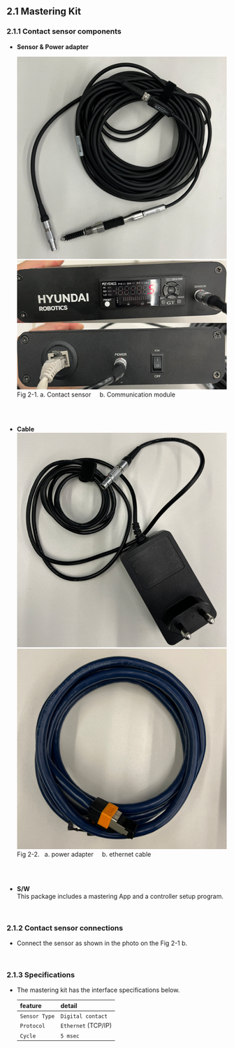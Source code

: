 ## 2.1 Mastering Kit
### 2.1.1 Contact sensor components
- **Sensor & Power adapter** 

    <div>
    <img src="../../_assets/02_sensor.PNG" style="max-height: 23vh;">
    <img src="../../_assets/03_communication_module.PNG" style="max-height: 23vh;">
    </div>
    Fig 2-1. a. Contact sensor&nbsp;&nbsp;&nbsp;&nbsp; b. Communication module
<br>

<br>

- **Cable**   
    <div>
    <img src="../../_assets/04_power_adapter.PNG" style="max-height: 20vh;">
    <img src="../../_assets/05_lan_cable.PNG" style="max-height: 20vh;"></div>
    Fig 2-2.&nbsp;&nbsp; a. power adapter&nbsp;&nbsp;&nbsp;&nbsp;&nbsp;b. ethernet cable
<br>

<br>

- **S/W**  
This package includes a mastering App and a controller setup program.

<br>

### 2.1.2 Contact sensor connections
- Connect the sensor as shown in the photo on the Fig 2-1 b.

<br>

### 2.1.3 Specifications
- The mastering kit has the interface specifications below.

    |feature|detail|
    |:----|:----|
    |`Sensor Type`| `Digital contact` |
    |`Protocol`| `Ethernet` (TCP/IP) |
    |`Cycle`| `5 msec` |

<br>
<br>